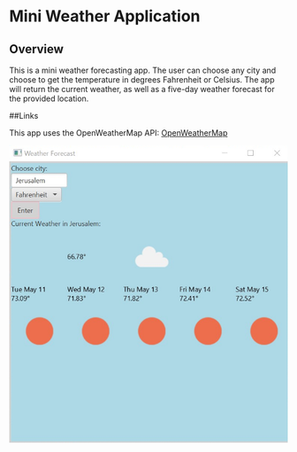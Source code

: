 # Mini Weather Application
## Overview

This is a mini weather forecasting app.
The user can choose any city and choose to get the temperature in degrees Fahrenheit or Celsius.
The app will return the current weather, as well as a five-day weather forecast for the provided location.

##Links

This app uses the OpenWeatherMap API: [OpenWeatherMap](https://openweathermap.org)

![OpenWeatherMap](screenshots/WeatherForecast.png)